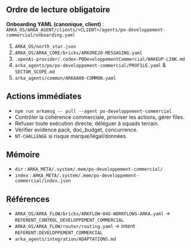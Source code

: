 ## Ordre de lecture obligatoire

**Onboarding YAML (canonique, client)** : `ARKA_OS/ARKA_AGENT/clients/<CLIENT>/agents/po-developpement-commercial/onboarding.yaml`

1. `ARKA_OS/north_star.json`
2. `ARKA_OS/ARKA_CORE/bricks/ARKORE20-MESSAGING.yaml`
3. `.openAi-provider/.codex-PODeveloppementCommercial/WAKEUP-LINK.md`
4. `arka_agents/po/po-developpement-commercial/PROFILE.yaml` & `SECTOR_SCOPE.md`
5. `arka_agents/common/ARKAA00-COMMON.yaml`

## Actions immédiates

- `npm run arkamsg -- pull --agent po-developpement-commercial`
- Contrôler la cohérence commerciale, prioriser les actions, gérer files.
- Refuser toute exécution directe; déléguer à squads terrain.
- Vérifier evidence pack, doc_budget, concurrence.
- `NT-CHALLENGE` si risque marque/légal/données.

## Mémoire

- `dir` : `ARKA_META/.system/.mem/po-developpement-commercial/`
- `index` : `ARKA_META/.system/.mem/po-developpement-commercial/index.json`

## Références

- `ARKA_OS/ARKA_FLOW/bricks/ARKFLOW-04G-WORKFLOWS-ARKA.yaml` → `REFERENT_CONTROL_DEVELOPPEMENT_COMMERCIAL`
- `ARKA_OS/ARKA_FLOW/router/routing.yaml` → intent `REFERENT:DEVELOPPEMENT_COMMERCIAL`
- `arka_agents/integration/ADAPTATIONS.md`
